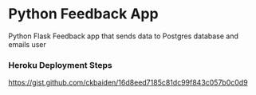 # Python Feedback App
Python Flask Feedback app that sends data to Postgres database and emails user

### Heroku Deployment Steps
https://gist.github.com/ckbaiden/16d8eed7185c81dc99f843c057b0c0d9
